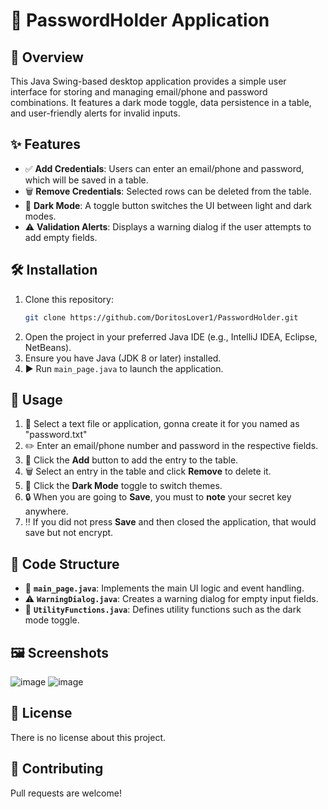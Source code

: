 # 🚀 PasswordHolder Application

## 📌 Overview
This Java Swing-based desktop application provides a simple user interface for storing and managing email/phone and password combinations. It features a dark mode toggle, data persistence in a table, and user-friendly alerts for invalid inputs.

## ✨ Features
- ✅ **Add Credentials**: Users can enter an email/phone and password, which will be saved in a table.
- 🗑️ **Remove Credentials**: Selected rows can be deleted from the table.
- 🌙 **Dark Mode**: A toggle button switches the UI between light and dark modes.
- ⚠️ **Validation Alerts**: Displays a warning dialog if the user attempts to add empty fields.

## 🛠️ Installation
1. Clone this repository:
   ```sh
   git clone https://github.com/DoritosLover1/PasswordHolder.git
   ```
2. Open the project in your preferred Java IDE (e.g., IntelliJ IDEA, Eclipse, NetBeans).
3. Ensure you have Java (JDK 8 or later) installed.
4. ▶️ Run `main_page.java` to launch the application.

## 🎯 Usage
1. 📑 Select a text file or application, gonna create it for you named as "password.txt"
2. ✏️ Enter an email/phone number and password in the respective fields.
3. 💾 Click the **Add** button to add the entry to the table.
4. 🗑️ Select an entry in the table and click **Remove** to delete it.
5. 🌙 Click the **Dark Mode** toggle to switch themes.
6. 🔒 When you are going to **Save**, you must to **note** your secret key anywhere.
7. ‼️ If you did not press **Save** and then closed the application, that would save but not encrypt.

## 📂 Code Structure
- 📜 **`main_page.java`**: Implements the main UI logic and event handling.
- ⚠️ **`WarningDialog.java`**: Creates a warning dialog for empty input fields.
- 🔧 **`UtilityFunctions.java`**: Defines utility functions such as the dark mode toggle.

## 🖼️ Screenshots
![image](https://github.com/user-attachments/assets/5122bd0e-0b39-4d53-8104-7d7251e2fe74)
![image](https://github.com/user-attachments/assets/015a2fa5-b623-4cbb-a155-6c7b5f7d25dc)

## 📜 License
There is no license about this project.

## 🤝 Contributing
Pull requests are welcome!
